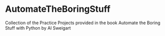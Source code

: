 # AutomateTheBoringStuff
Collection of the Practice Projects provided in the book Automate the Boring Stuff with Python by Al Sweigart
